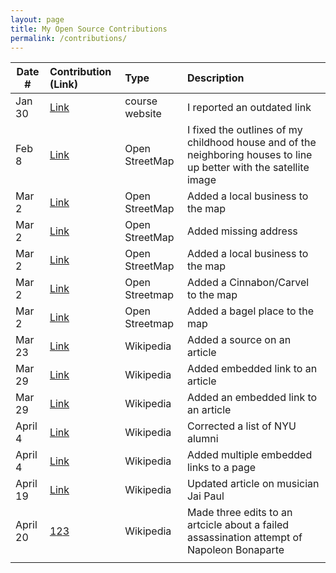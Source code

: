 ```yaml
---
layout: page
title: My Open Source Contributions
permalink: /contributions/
---
```


<!--
Type of the contribution should be "Wikipedia edit", "OpenStreet Map feature", "Documentation", "Course website", "Blog",
"Browser Add-on", etc.

The description should include a brief summary of what you did.

The link should bring us to a public page that shows your contribution. 

Replace the first row with your own contribution. 

-->





| Date #       | Contribution (Link)  | Type  | Description |
|---|:---|:---|:---|
| Jan 30   | [Link](https://github.com/joannakl/ossd/issues/35)    | course website    |   I reported an outdated link    |
|  Feb 8   |   [Link](https://www.openstreetmap.org/user/cto234/history)  |   Open StreetMap  |  I fixed the outlines of my childhood house and of the neighboring houses to line up better with the satellite image   |
| Mar 2    |   [Link](https://www.openstreetmap.org/changeset/133225502)  |   Open StreetMap  |   Added a local business to the map   |
|  Mar 2   |   [Link](https://www.openstreetmap.org/changeset/133225568)  | Open StreetMap    |   Added missing address   |
|  Mar 2   |  [Link](https://www.openstreetmap.org/changeset/133225608)   |   Open StreetMap  |  Added a local business to the map    |
|   Mar 2  |   [Link](https://www.openstreetmap.org/changeset/133225706)  |  Open Streetmap   |    Added a Cinnabon/Carvel to the map  |
|  Mar 2   |   [Link](https://www.openstreetmap.org/changeset/133225755)  |   Open Streetmap  |  Added a bagel place to the map    |
|   Mar 23  |  [Link](https://en.wikipedia.org/w/index.php?title=Black_Country,_New_Road&diff=prev&oldid=1146266093)   |   Wikipedia  |   Added a source on an article   |
|  Mar 29 |  [Link](https://en.wikipedia.org/w/index.php?title=Louisiana_Purchase_Exposition&diff=prev&oldid=1147299977&diffmode=source)  |   Wikipedia |  Added embedded link to an article  |
|  Mar 29 |  [Link](https://en.wikipedia.org/w/index.php?title=Tontine_Group&diff=prev&oldid=1147300746&diffmode=source)  |  Wikipedia  |  Added an embedded link to an article  |
|  April 4 | [Link](https://en.wikipedia.org/w/index.php?title=New_York_University_School_of_Professional_Studies&diff=prev&oldid=1148218909&diffmode=source)   |   Wikipedia |  Corrected a list of NYU alumni  |
|  April 4 |  [Link](https://en.wikipedia.org/w/index.php?title=Issam_Hajali&diff=prev&oldid=1148219200&diffmode=source)  |  Wikipedia  |  Added multiple embedded links to a page  |
| April 19  |  [Link](https://en.wikipedia.org/w/index.php?title=Jai_Paul&diff=prev&oldid=1150733293&diffmode=visual)  | Wikipedia   |  Updated article on musician Jai Paul  |
|  April 20 |  [1](https://en.wikipedia.org/w/index.php?title=Plot_of_the_rue_Saint-Nicaise&diff=prev&oldid=1150933000)[2](https://en.wikipedia.org/w/index.php?title=Plot_of_the_rue_Saint-Nicaise&diff=prev&oldid=1150933391)[3](https://en.wikipedia.org/w/index.php?title=Plot_of_the_rue_Saint-Nicaise&diff=prev&oldid=1150933681) |  Wikipedia | Made three edits to an artcicle about a failed assassination attempt of Napoleon Bonaparte  |
|   |   |   |   |

